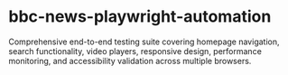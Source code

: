 # bbc-news-playwright-automation
Comprehensive end-to-end testing suite covering homepage navigation,  search functionality, video players, responsive design, performance  monitoring, and accessibility validation across multiple browsers.
